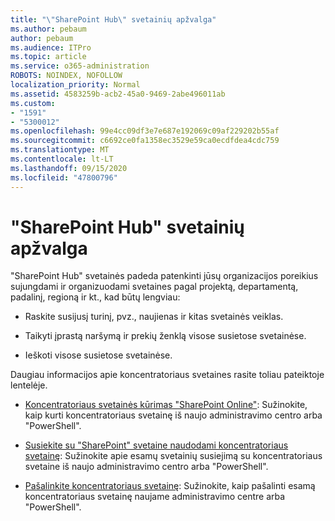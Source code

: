 ```yaml
---
title: "\"SharePoint Hub\" svetainių apžvalga"
ms.author: pebaum
author: pebaum
ms.audience: ITPro
ms.topic: article
ms.service: o365-administration
ROBOTS: NOINDEX, NOFOLLOW
localization_priority: Normal
ms.assetid: 4583259b-acb2-45a0-9469-2abe496011ab
ms.custom:
- "1591"
- "5300012"
ms.openlocfilehash: 99e4cc09df3e7e687e192069c09af229202b55af
ms.sourcegitcommit: c6692ce0fa1358ec3529e59ca0ecdfdea4cdc759
ms.translationtype: MT
ms.contentlocale: lt-LT
ms.lasthandoff: 09/15/2020
ms.locfileid: "47800796"
---
```

# <a name="sharepoint-hub-sites-overview"></a>"SharePoint Hub" svetainių apžvalga

"SharePoint Hub" svetainės padeda patenkinti jūsų organizacijos poreikius sujungdami ir organizuodami svetaines pagal projektą, departamentą, padalinį, regioną ir kt., kad būtų lengviau:

- Raskite susijusį turinį, pvz., naujienas ir kitas svetainės veiklas.

- Taikyti įprastą naršymą ir prekių ženklą visose susietose svetainėse. 

- Ieškoti visose susietose svetainėse.

Daugiau informacijos apie koncentratoriaus svetaines rasite toliau pateiktoje lentelėje.
- [Koncentratoriaus svetainės kūrimas "SharePoint Online"](https://docs.microsoft.com/sharepoint/create-hub-site): Sužinokite, kaip kurti koncentratoriaus svetainę iš naujo administravimo centro arba "PowerShell".

- [Susiekite su "SharePoint" svetaine naudodami koncentratoriaus svetainę](https://support.office.com/article/associate-a-sharepoint-site-with-a-hub-site-ae0009fd-af04-4d3d-917d-88edb43efc05): Sužinokite apie esamų svetainių susiejimą su koncentratoriaus svetaine iš naujo administravimo centro arba "PowerShell".

- [Pašalinkite koncentratoriaus svetainę](https://docs.microsoft.com/sharepoint/remove-hub-site): Sužinokite, kaip pašalinti esamą koncentratoriaus svetainę naujame administravimo centre arba "PowerShell".

